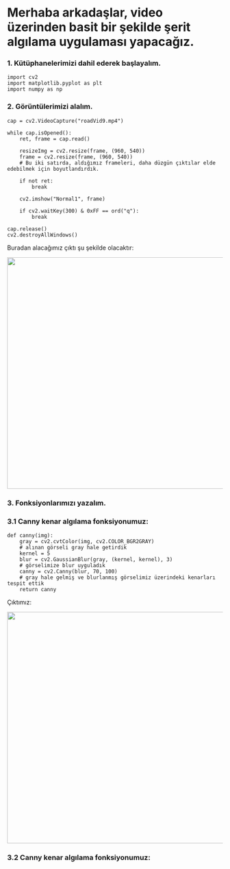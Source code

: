 # Merhaba arkadaşlar, video üzerinden basit bir şekilde şerit algılama uygulaması yapacağız.

### 1. Kütüphanelerimizi dahil ederek başlayalım.

```
import cv2
import matplotlib.pyplot as plt
import numpy as np
```


### 2. Görüntülerimizi alalım.
```
cap = cv2.VideoCapture("roadVid9.mp4")

while cap.isOpened():
    ret, frame = cap.read()

    resizeImg = cv2.resize(frame, (960, 540))
    frame = cv2.resize(frame, (960, 540))
    # Bu iki satırda, aldığımız frameleri, daha düzgün çıktılar elde edebilmek için boyutlandırdık.

    if not ret:
        break

    cv2.imshow("Normal1", frame)

    if cv2.waitKey(300) & 0xFF == ord("q"):
        break

cap.release()
cv2.destroyAllWindows()
```
Buradan alacağımız çıktı şu şekilde olacaktır:

<p align="center">
  <img width="960" height="540" src="https://github.com/burakOzden1/OpenCV-Projects/assets/133498595/55b74d3f-451c-4e95-9295-d64de8bc6371">
</p>

### 3. Fonksiyonlarımızı yazalım.
### 3.1 Canny kenar algılama fonksiyonumuz:
```
def canny(img):
    gray = cv2.cvtColor(img, cv2.COLOR_BGR2GRAY)
    # alınan görseli gray hale getirdik
    kernel = 5
    blur = cv2.GaussianBlur(gray, (kernel, kernel), 3)
    # görselimize blur uyguladık
    canny = cv2.Canny(blur, 70, 100)
    # gray hale gelmiş ve blurlanmış görselimiz üzerindeki kenarları tespit ettik
    return canny
```
Çıktımız:

<p align="center">
  <img width="960" height="540" src="https://github.com/burakOzden1/OpenCV-Projects/assets/133498595/1fd9a8a6-66b5-4e5e-aafc-c60b6ce65ae3">
</p>

### 3.2 Canny kenar algılama fonksiyonumuz:































